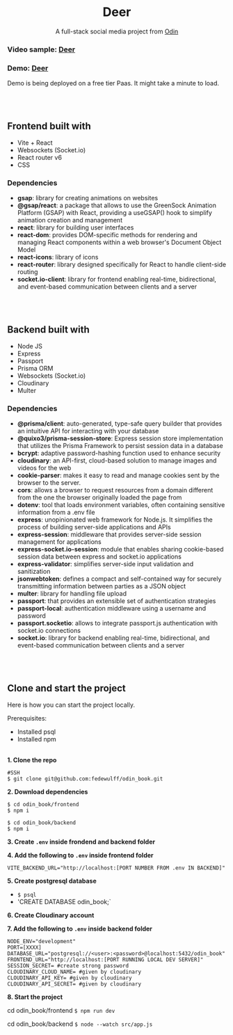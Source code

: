 <h1 align="center">Deer</h1>

<p align="center">A full-stack social media project from <a href="https://www.theodinproject.com/lessons/node-path-nodejs-odin-book">Odin</a>

<h3>Video sample: <a href="https://www.loom.com/share/0b0358d33d7b4e60a12786ae9553fa48?sid=8a114279-ff44-4a85-bb63-67671d2562eb">Deer</a></h3>

<h3>Demo: <a href="https://odin-book-frontend-7545.onrender.com">Deer</a></h3>
Demo is being deployed on a free tier Paas. It might take a minute to load.

<br/><br/>

## Frontend built with

- Vite + React
- Websockets (Socket.io)
- React router v6
- CSS

### Dependencies

- **gsap**: library for creating animations on websites
- **@gsap/react**: a package that allows to use the GreenSock Animation Platform (GSAP) with React, providing a useGSAP() hook to simplify animation creation and management
- **react**: library for building user interfaces
- **react-dom**: provides DOM-specific methods for rendering and managing React components within a web browser's Document Object Model
- **react-icons**: library of icons
- **react-router**: library designed specifically for React to handle client-side routing
- **socket.io-client**: library for frontend enabling real-time, bidirectional, and event-based communication between clients and a server


<br/><br/>

## Backend built with

- Node JS
- Express
- Passport
- Prisma ORM
- Websockets (Socket.io)
- Cloudinary 
- Multer

### Dependencies

- **@prisma/client**: auto-generated, type-safe query builder that provides an intuitive API for interacting with your database
- **@quixo3/prisma-session-store**: Express session store implementation that utilizes the Prisma Framework to persist session data in a database
- **bcrypt**: adaptive password-hashing function used to enhance security
- **cloudinary**: an API-first, cloud-based solution to manage images and videos for the web
- **cookie-parser**: makes it easy to read and manage cookies sent by the browser to the server.
- **cors**: allows a browser to request resources from a domain different from the one the browser originally loaded the page from
- **dotenv**: tool that loads environment variables, often containing sensitive information from a .env file
- **express**: unopinionated web framework for Node.js. It simplifies the process of building server-side applications and APIs
- **express-session**: middleware that provides server-side session management for applications
- **express-socket.io-session**: module that enables sharing cookie-based session data between express and socket.io applications
- **express-validator**: simplifies server-side input validation and sanitization
- **jsonwebtoken**: defines a compact and self-contained way for securely transmitting information between parties as a JSON object
- **multer**: library for handling file upload
- **passport**: that provides an extensible set of authentication strategies
- **passport-local**: authentication middleware using a username and password
- **passport.socketio**: allows to integrate passport.js authentication with socket.io connections
- **socket.io**: library for backend enabling real-time, bidirectional, and event-based communication between clients and a server

<br/><br/>

## Clone and start the project

Here is how you can start the project locally.

Prerequisites:

- Installed psql
- Installed npm
  <br/><br/>

**1. Clone the repo**

```
#SSH
$ git clone git@github.com:fedewulff/odin_book.git
```

**2. Download dependencies**

```
$ cd odin_book/frontend
$ npm i

$ cd odin_book/backend
$ npm i
```

**3. Create `.env` inside frondend and backend folder**

**4. Add the following to `.env` inside frontend folder**

```
VITE_BACKEND_URL="http://localhost:[PORT NUMBER FROM .env IN BACKEND]"
```

**5. Create postgresql database**

- `$ psql`
- 'CREATE DATABASE odin_book;`

**6. Create Cloudinary account** 

**7. Add the following to `.env` inside backend folder**

```
NODE_ENV="development"
PORT=[XXXX]
DATABASE_URL="postgresql://<user>:<password>@localhost:5432/odin_book"
FRONTEND_URL="http://localhost:[PORT RUNNING LOCAL DEV SERVER]"
SESSION_SECRET= #create strong password
CLOUDINARY_CLOUD_NAME= #given by cloudinary
CLOUDINARY_API_KEY= #given by cloudinary
CLOUDINARY_API_SECRET= #given by cloudinary

```

**8. Start the project**

cd odin_book/frontend `$ npm run dev`

cd odin_book/backend `$ node --watch src/app.js `

